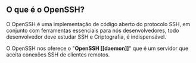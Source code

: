 ## O que é o OpenSSH?

O OpenSSH é uma implementação de código aberto do protocolo SSH, em conjunto com ferramentas essenciais para nós desenvolvedores, todo desenvolvedor deve estudar SSH e Criptografia, é indispensável. 

O OpenSSH nos oferece o "**OpenSSH [[daemon]]**" que é um servidor que aceita conexões SSH de clientes remotos.